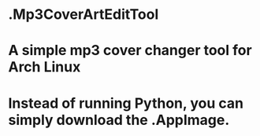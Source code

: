 # .Mp3CoverArtEditTool
# A simple mp3 cover changer tool for Arch Linux
# Instead of running Python, you can simply download the .AppImage.
